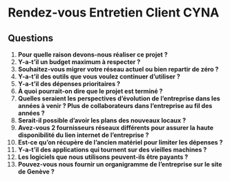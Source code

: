 # Rendez-vous Entretien Client CYNA

## Questions

1. **Pour quelle raison devons-nous réaliser ce projet ?**  
2. **Y-a-t’il un budget maximum à respecter ?**  
3. **Souhaitez-vous migrer votre réseau actuel ou bien repartir de zéro ?**  
4. **Y-a-t’il des outils que vous voulez continuer d’utiliser ?**  
5. **Y-a-t’il des dépenses prioritaires ?**  
6. **À quoi pourrait-on dire que le projet est terminé ?**  
7. **Quelles seraient les perspectives d’évolution de l’entreprise dans les années à venir ? Plus de collaborateurs dans l’entreprise au fil des années ?**  
8. **Serait-il possible d’avoir les plans des nouveaux locaux ?**  
9. **Avez-vous 2 fournisseurs réseaux différents pour assurer la haute disponibilité du lien internet de l’entreprise ?**  
10. **Est-ce qu’on récupère de l’ancien matériel pour limiter les dépenses ?**  
11. **Y-a-t’il des applications qui tournent sur des vieilles machines ?**  
12. **Les logiciels que nous utilisons peuvent-ils être payants ?**  
13. **Pouvez-vous nous fournir un organigramme de l’entreprise sur le site de Genève ?**  

